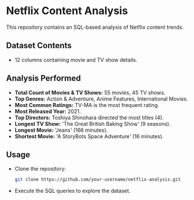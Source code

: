 # Netflix Content Analysis

This repository contains an SQL-based analysis of Netflix content trends.

## **Dataset Contents**
- 12 columns containing movie and TV show details.

## **Analysis Performed**
- **Total Count of Movies & TV Shows:** 55 movies, 45 TV shows.
- **Top Genres:** Action & Adventure, Anime Features, International Movies.
- **Most Common Ratings:** TV-MA is the most frequent rating.
- **Most Released Year:** 2021.
- **Top Directors:** Toshiya Shinohara directed the most titles (4).
- **Longest TV Show:** 'The Great British Baking Show' (9 seasons).
- **Longest Movie:** 'Jeans' (166 minutes).
- **Shortest Movie:** 'A StoryBots Space Adventure' (16 minutes).

## **Usage**
- Clone the repository:
  ```sh
  git clone https://github.com/your-username/netflix-analysis.git
  ```
- Execute the SQL queries to explore the dataset.
